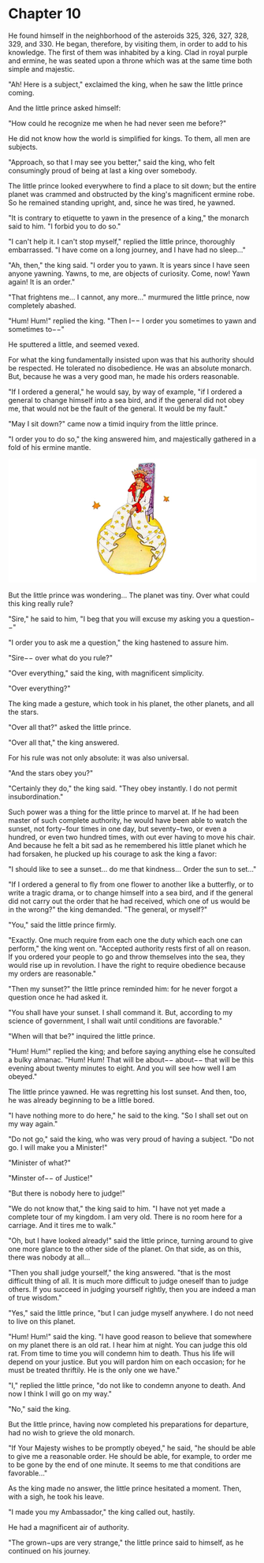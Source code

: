 # Chapter 10

He found himself in the neighborhood of the asteroids 325, 326, 327, 328, 329, and 330. He began, therefore, by visiting them, in order to add to his knowledge. The first of them was inhabited by a king. Clad in royal purple and ermine, he was seated upon a throne which was at the same time both simple and majestic.

"Ah! Here is a subject," exclaimed the king, when he saw the little prince coming.

And the little prince asked himself:

"How could he recognize me when he had never seen me before?"

He did not know how the world is simplified for kings. To them, all men are subjects.

"Approach, so that I may see you better," said the king, who felt consumingly proud of being at last a king over somebody.

The little prince looked everywhere to find a place to sit down; but the entire planet was crammed and obstructed by the king's magnificent ermine robe. So he remained standing upright, and, since he was tired, he yawned.

"It is contrary to etiquette to yawn in the presence of a king," the monarch said to him. "I forbid you to do so."

"I can't help it. I can't stop myself," replied the little prince, thoroughly embarrassed. "I have come on a long journey, and I have had no sleep..."

"Ah, then," the king said. "I order you to yawn. It is years since I have seen anyone yawning. Yawns, to me, are objects of curiosity. Come, now! Yawn again! It is an order."

"That frightens me... I cannot, any more..." murmured the little prince, now completely abashed.

"Hum! Hum!" replied the king. "Then I−− I order you sometimes to yawn and sometimes to−−"

He sputtered a little, and seemed vexed.

For what the king fundamentally insisted upon was that his authority should be respected. He tolerated no disobedience. He was an absolute monarch. But, because he was a very good man, he made his orders reasonable.

"If I ordered a general," he would say, by way of example, "if I ordered a general to change himself into a sea bird, and if the general did not obey me, that would not be the fault of the general. It would be my fault."

"May I sit down?" came now a timid inquiry from the little prince.

"I order you to do so," the king answered him, and majestically gathered in a fold of his ermine mantle.

![Image 10-1](assets/10-1.jpg)

But the little prince was wondering... The planet was tiny. Over what could this king really rule?

"Sire," he said to him, "I beg that you will excuse my asking you a question−−"

"I order you to ask me a question," the king hastened to assure him.

"Sire−− over what do you rule?"

"Over everything," said the king, with magnificent simplicity.

"Over everything?"

The king made a gesture, which took in his planet, the other planets, and all the stars.

"Over all that?" asked the little prince.

"Over all that," the king answered.

For his rule was not only absolute: it was also universal.

"And the stars obey you?"

"Certainly they do," the king said. "They obey instantly. I do not permit insubordination."

Such power was a thing for the little prince to marvel at. If he had been master of such complete authority, he would have been able to watch the sunset, not forty−four times in one day, but seventy−two, or even a hundred, or even two hundred times, with out ever having to move his chair. And because he felt a bit sad as he remembered his little planet which he had forsaken, he plucked up his courage to ask the king a favor:

"I should like to see a sunset... do me that kindness... Order the sun to set..."

"If I ordered a general to fly from one flower to another like a butterfly, or to write a tragic drama, or to change himself into a sea bird, and if the general did not carry out the order that he had received, which one of us would be in the wrong?" the king demanded. "The general, or myself?"

"You," said the little prince firmly.

"Exactly. One much require from each one the duty which each one can perform," the king went on. "Accepted authority rests first of all on reason. If you ordered your people to go and throw themselves into the sea, they would rise up in revolution. I have the right to require obedience because my orders are reasonable."

"Then my sunset?" the little prince reminded him: for he never forgot a question once he had asked it.

"You shall have your sunset. I shall command it. But, according to my science of government, I shall wait until conditions are favorable."

"When will that be?" inquired the little prince.

"Hum! Hum!" replied the king; and before saying anything else he consulted a bulky almanac. "Hum! Hum! That will be about−− about−− that will be this evening about twenty minutes to eight. And you will see how well I am obeyed."

The little prince yawned. He was regretting his lost sunset. And then, too, he was already beginning to be a little bored.

"I have nothing more to do here," he said to the king. "So I shall set out on my way again."

"Do not go," said the king, who was very proud of having a subject. "Do not go. I will make you a Minister!"

"Minister of what?"

"Minster of−− of Justice!"

"But there is nobody here to judge!"

"We do not know that," the king said to him. "I have not yet made a complete tour of my kingdom. I am very old. There is no room here for a carriage. And it tires me to walk."

"Oh, but I have looked already!" said the little prince, turning around to give one more glance to the other side of the planet. On that side, as on this, there was nobody at all...

"Then you shall judge yourself," the king answered. "that is the most difficult thing of all. It is much more difficult to judge oneself than to judge others. If you succeed in judging yourself rightly, then you are indeed a man of true wisdom."

"Yes," said the little prince, "but I can judge myself anywhere. I do not need to live on this planet.

"Hum! Hum!" said the king. "I have good reason to believe that somewhere on my planet there is an old rat. I hear him at night. You can judge this old rat. From time to time you will condemn him to death. Thus his life will depend on your justice. But you will pardon him on each occasion; for he must be treated thriftily. He is the only one we have."

"I," replied the little prince, "do not like to condemn anyone to death. And now I think I will go on my way."

"No," said the king.

But the little prince, having now completed his preparations for departure, had no wish to grieve the old monarch.

"If Your Majesty wishes to be promptly obeyed," he said, "he should be able to give me a reasonable order. He should be able, for example, to order me to be gone by the end of one minute. It seems to me that conditions are favorable..."

As the king made no answer, the little prince hesitated a moment. Then, with a sigh, he took his leave.

"I made you my Ambassador," the king called out, hastily.

He had a magnificent air of authority.

"The grown−ups are very strange," the little prince said to himself, as he continued on his journey.